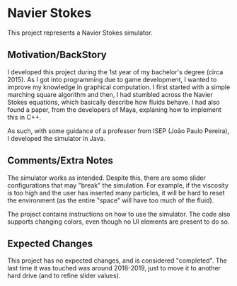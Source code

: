 # Navier Stokes

This project represents a Navier Stokes simulator.

## Motivation/BackStory

I developed this project during the 1st year of my bachelor's degree (circa 2015). As I got into programming due to game development, I wanted to improve my knowledge in graphical computation. I first started with a simple marching square algorithm and then, I had stumbled across the Navier Stokes equations, which basically describe how fluids behave. I had also found a paper, from the developers of Maya, explaning how to implement this in C++.

As such, with some guidance of a professor from ISEP (João Paulo Pereira), I developed the simulator in Java.


## Comments/Extra Notes

The simulator works as intended. Despite this, there are some slider configurations that may "break" the simulation. For example, if the viscosity is too high and the user has inserted many particles, it will be hard to reset the environment (as the entire "space" will have too much of the fluid).

The project contains instructions on how to use the simulator. The code also supports changing colors, even though no UI elements are present to do so.

## Expected Changes

This project has no expected changes, and is considered "completed". The last time it was touched was around 2018-2019, just to move it to another hard drive (and to refine slider values).